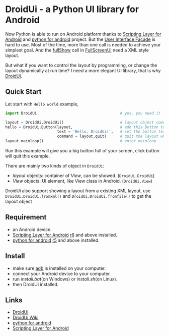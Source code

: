 # DroidUi - a Python UI library for Android

Now Python is able to run on Android platform thanks to
[Scripting Layer for Android](https://code.google.com/p/android-scripting/)
and [python for android](https://code.google.com/p/python-for-android/)
project. But the [User Interface Facade](http://www.mithril.com.au/android/doc/UiFacade.html)
is hard to use. Most of the time, more than one call is needed to
achieve your simplest goal. And the 
[fullShow](https://code.google.com/p/android-scripting/wiki/ApiReference#fullShow)
call in [FullScreenUI](https://code.google.com/p/android-scripting/wiki/FullScreenUI)
need a XML style layout.

But what if you want to control the layout by programming,
or change the layout dynamically at run time?
I need a more elegant UI library, that is why [DroidUi](http://iptux.github.com/DroidUi/).


Quick Start
-----------

Let start with `Hello world` example,
```python
import DroidUi                                     # yes, you need it

layout = DroidUi.DroidUi()                         # layout object comes first
hello = DroidUi.Button(layout,                     # add this Button to the layout
                       text = 'Hello, DroidUi!',   # set the button text
                       command = layout.quit)      # quit the layout when button clicked
layout.mainloop()                                  # enter mainloop
```
Run this example will give you a big button full of your screen,
click button will quit this example.

There are mainly two kinds of object in `DroidUi`:
 * _layout_ objects: container of _View_, can be showed. (`DroidUi.DroidUi`)
 * _View_ objects: UI element, like View class in Android. (`DroidUi.View`)

DroidUi also support showing a layout from a existing XML layout,
use `DroidUi.DroidUi.fromxml()` and `DroidUi.DroidUi.fromfile()` to get the layout object


Requirement
-----------

* an Android device.
* [Scripting Layer for Android](https://code.google.com/p/android-scripting/) [r6](https://code.google.com/p/android-scripting/downloads/detail?name=sl4a_r6.apk) and above installed.
* [python for android](https://code.google.com/p/python-for-android/) [r5](https://code.google.com/p/python-for-android/downloads/detail?name=PythonForAndroid_r5.apk) and above installed.


Install
-------

* make sure [adb](http://developer.android.com/tools/help/adb.html) is installed on your computer.
* connect your Android device to your computer.
* run _install.bat_(on Windows) or _install.sh_(on Linux).
* then DroidUi installed.


Links
-----

* [DroidUi](http://iptux.github.com/DroidUi/)
* [DroidUi Wiki](https://github.com/iptux/DroidUi/wiki)
* [python for android](https://code.google.com/p/python-for-android/)
* [Scripting Layer for Android](https://code.google.com/p/android-scripting/)

